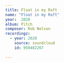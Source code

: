 ```yaml
---
title: Float in my Raft
name: "Float in my Raft"
year:  2020
album: Pitch
composer: Rob Nelson
recordingz:
  - year: 2020
    source: soundcloud
    id: 950482267
 
---
```


